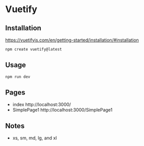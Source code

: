 # Vuetify

## Installation

https://vuetifyjs.com/en/getting-started/installation/#installation

```bash
npm create vuetify@latest
```

## Usage

```bash
npm run dev
```

## Pages

- index http://localhost:3000/
- SimplePage1 http://localhost:3000/SimplePage1

## Notes

- xs, sm, md, lg, and xl
